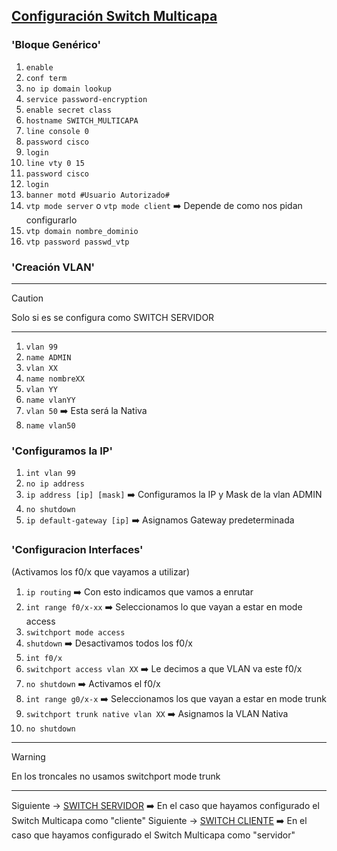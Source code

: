 ## [Configuración Switch Multicapa](README.md)

### 'Bloque Genérico'

1. `enable`
2. `conf term`
3. `no ip domain lookup`
4. `service password-encryption`
5. `enable secret class`
6. `hostname SWITCH_MULTICAPA`
7. `line console 0`
8. `password cisco`
9. `login`
10. `line vty 0 15`
11. `password cisco`
12. `login`
13. `banner motd #Usuario Autorizado#`
14. `vtp mode server` o `vtp mode client` ➡️ Depende de como nos pidan configurarlo
15. `vtp domain nombre_dominio`
16. `vtp password passwd_vtp`

### 'Creación VLAN'
---
> [!CAUTION]
> Solo si es se configura como SWITCH SERVIDOR
---
1. `vlan 99`
2. `name ADMIN`
3. `vlan XX`
4. `name nombreXX`
5. `vlan YY`
6. `name vlanYY`
7. `vlan 50` ➡️ Esta será la Nativa
8. `name vlan50`

### 'Configuramos la IP'

1. `int vlan 99`
2. `no ip address`
3. `ip address [ip] [mask]` ➡️ Configuramos la IP y Mask de la vlan ADMIN
4. `no shutdown`
5. `ip default-gateway [ip]` ➡️ Asignamos Gateway predeterminada

### 'Configuracion Interfaces'
(Activamos los f0/x que vayamos a utilizar)

1. `ip routing` ➡️ Con esto indicamos que vamos a enrutar
2. `int range f0/x-xx` ➡️ Seleccionamos lo que vayan a estar en mode access
3. `switchport mode access`
4. `shutdown` ➡️ Desactivamos todos los f0/x
5. `int f0/x`
6. `switchport access vlan XX` ➡️ Le decimos a que VLAN va este f0/x
7. `no shutdown` ➡️ Activamos el f0/x
8. `int range g0/x-x` ➡️ Seleccionamos los que vayan a estar en mode trunk
9. `switchport trunk native vlan XX` ➡️ Asignamos la VLAN Nativa
10. `no shutdown`
---
> [!WARNING]
> En los troncales no usamos switchport mode trunk
---
Siguiente -> [SWITCH SERVIDOR](servidorsvi.md) ➡️ En el caso que hayamos configurado el Switch Multicapa como "cliente"
Siguiente -> [SWITCH CLIENTE](clientesvi.md) ➡️ En el caso que hayamos configurado el Switch Multicapa como "servidor"

